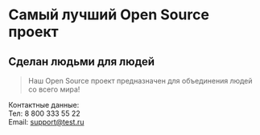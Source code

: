 # Самый лучший Open Source проект

## Сделан людьми для людей

> Наш Open Source проект предназначен для объединения людей со всего мира!

Контактные данные:<br>
Тел: 8 800 333 55 22<br>
Email: support@test.ru
